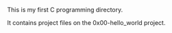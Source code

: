 This is my first C programming directory. 

It contains project files on the 0x00-hello_world project.
